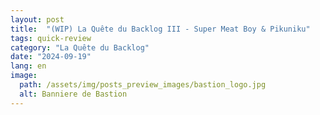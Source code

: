 ```yaml
---
layout: post
title:  "(WIP) La Quête du Backlog III - Super Meat Boy & Pikuniku"
tags: quick-review
category: "La Quête du Backlog"
date: "2024-09-19"
lang: en
image:
  path: /assets/img/posts_preview_images/bastion_logo.jpg
  alt: Banniere de Bastion
---
```


